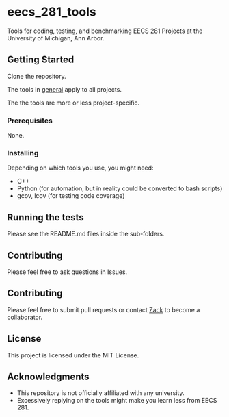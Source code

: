 # eecs_281_tools

Tools for coding, testing, and benchmarking EECS 281 Projects at the University of Michigan, Ann Arbor.

## Getting Started

Clone the repository. 

The tools in [general](./general) apply to all projects.

The the tools are more or less project-specific.

### Prerequisites

None.

### Installing

Depending on which tools you use, you might need:

- C++
- Python (for automation, but in reality could be converted to bash scripts)
- gcov, lcov (for testing code coverage)

## Running the tests

Please see the README.md files inside the sub-folders.

## Contributing

Please feel free to ask questions in Issues.

## Contributing

Please feel free to submit pull requests or contact [Zack](zackLight.com) to become a collaborator.

## License

This project is licensed under the MIT License.

## Acknowledgments

- This repository is not officially affiliated with any university.
- Excessively replying on the tools might make you learn less from EECS 281.